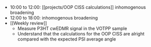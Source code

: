 - 10:00 to 12:00: [[projects/OOP CISS calculations]] inhomogenous broadening
- 12:00 to 18:00: inhomogenous broadening
- [[Weekly review]]
	- Measure P3HT cwEDMR signal in the VOTPP sample
	- Understand that the calculations for the OOP CISS are alright compared with the expected PSI average angle